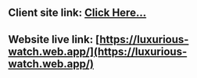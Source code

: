 ## Client site link: [Click Here...](https://github.com/HafizurRahman001/Luxurious-Watch)

## Website live link: [https://luxurious-watch.web.app/](https://luxurious-watch.web.app/)

